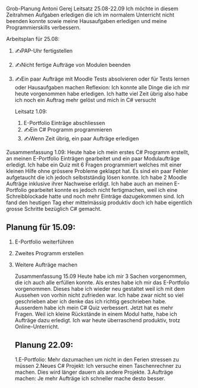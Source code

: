 Grob-Planung
Antoni Gerej
Leitsatz 25.08-22.09
Ich möchte in diesem Zeitrahmen Aufgaben erledigen die ich im normalem Unterricht nicht beenden konnte sowie meine Hausaufgaben erledigen und meine Programmierskills verbessern.

Arbeitsplan für 25.08:
1. ✍️PAP-Uhr fertigstellen
2. ✍️Nicht fertige Aufträge von Modulen beenden
3. ✍️Ein paar Aufträge mit Moodle Tests absolvieren oder für Tests lernen oder Hausaufgaben machen
   Reflexion:
   Ich konnte alle Dinge die ich mir heute vorgenommen habe erledigen. Ich hatte viel Zeit übrig also habe ich noch ein Auftrag mehr gelöst und mich in C# versucht



   Leitsatz 1.09:
   1. E-Portfolio Einträge abschliessen
   2. ✍️Ein C# Programm programmieren
   3. ✍️Wenn Zeit übrig, ein paar Aufträge erledigen

Zusammenfassung 1.09:
Heute habe ich mein erstes C# Programm erstellt, an meinen E-Portfolio Einträgen gearbeitet und ein paar Modulaufträge erledigt. Ich habe ein Quiz mit 6 Fragen programmiert welches mit einer kleinen Hilfe ohne grössere Probleme geklappt hat. Es sind ein paar Fehler aufgetaucht die ich jedoch selbstständig lösen konnte. Ich habe 2 Moodle Aufträge inklusive ihrer Nachweise erldigt. Ich habe auch an meinen E-Portfolio gearbeitet konnte es jedoch nicht fertigmachen, weil ich eine Schreibblockade hatte und noch mehr Einträge dazugekommen sind. Ich fand den heutigen Tag eher mittelmässig produktiv doch ich habe eigentlich grosse Schritte bezüglich C# gemacht.


## Planung für 15.09:
1. E-Portfolio weiterführen
2. Zweites Programm erstellen
3. Weitere Aufträge machen

   Zusammenfassung 15.09
   Heute habe ich mir 3 Sachen vorgenommen, die ich auch alle erfüllen konnte. Als erstes habe ich mir das E-Portfolio vorgenommen. Dieses habe ich wieder neu gestaltet weil ich mit dem Aussehen von vorhin nicht zufrieden war. Ich habe zwar nicht so viel geschrieben aber ich denke das ich richtig geschrieben habe. Ausserdem habe ich mein C# Quiz verbessert. Jetzt hat es mehr Fragen. Weil ich kleine Rückstände in einem Modul hatte, habe ich Aufträge dazu erledigt. Ich war heute überraschend produktiv, trotz Online-Unterricht.
   ## Planung 22.09:
   1.E-Portfolio: Mehr dazumachen um nicht in den Ferien stressen zu müssen
   2.Neues C# Projekt: Ich versuche einen Taschenrechner zu machen. Dies wird länger dauern als andere Projekte.
   3.Aufträge machen: Je mehr Aufträge ich schneller mache desto besser.
   
